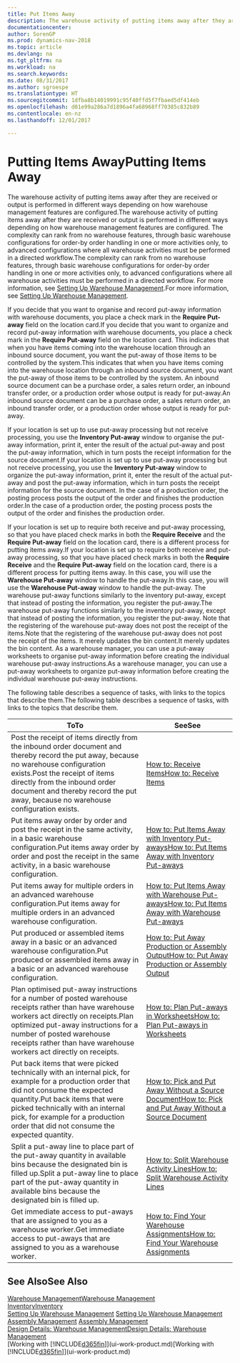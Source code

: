 ```yaml
---
title: Put Items Away
description: The warehouse activity of putting items away after they are received or output is performed in different ways depending on how warehouse management features are configured.
documentationcenter: 
author: SorenGP
ms.prod: dynamics-nav-2018
ms.topic: article
ms.devlang: na
ms.tgt_pltfrm: na
ms.workload: na
ms.search.keywords: 
ms.date: 08/31/2017
ms.author: sgroespe
ms.translationtype: HT
ms.sourcegitcommit: 1dfba8b14019991c95f40ffd5f7fbaed5df414eb
ms.openlocfilehash: d01e99a286a7d1896a4fa68968ff70385c832b89
ms.contentlocale: en-nz
ms.lasthandoff: 12/01/2017

---
```

# <a name="putting-items-away"></a><span data-ttu-id="a9303-103">Putting Items Away</span><span class="sxs-lookup"><span data-stu-id="a9303-103">Putting Items Away</span></span>
<span data-ttu-id="a9303-104">The warehouse activity of putting items away after they are received or output is performed in different ways depending on how warehouse management features are configured.</span><span class="sxs-lookup"><span data-stu-id="a9303-104">The warehouse activity of putting items away after they are received or output is performed in different ways depending on how warehouse management features are configured.</span></span> <span data-ttu-id="a9303-105">The complexity can rank from no warehouse features, through basic warehouse configurations for order-by order handling in one or more activities only, to advanced configurations where all warehouse activities must be performed in a directed workflow.</span><span class="sxs-lookup"><span data-stu-id="a9303-105">The complexity can rank from no warehouse features, through basic warehouse configurations for order-by order handling in one or more activities only, to advanced configurations where all warehouse activities must be performed in a directed workflow.</span></span> <span data-ttu-id="a9303-106">For more information, see [Setting Up Warehouse Management](warehouse-setup-warehouse.md).</span><span class="sxs-lookup"><span data-stu-id="a9303-106">For more information, see [Setting Up Warehouse Management](warehouse-setup-warehouse.md).</span></span>

<span data-ttu-id="a9303-107">If you decide that you want to organise and record put-away information with warehouse documents, you place a check mark in the **Require Put-away** field on the location card.</span><span class="sxs-lookup"><span data-stu-id="a9303-107">If you decide that you want to organize and record put-away information with warehouse documents, you place a check mark in the **Require Put-away** field on the location card.</span></span> <span data-ttu-id="a9303-108">This indicates that when you have items coming into the warehouse location through an inbound source document, you want the put-away of those items to be controlled by the system.</span><span class="sxs-lookup"><span data-stu-id="a9303-108">This indicates that when you have items coming into the warehouse location through an inbound source document, you want the put-away of those items to be controlled by the system.</span></span> <span data-ttu-id="a9303-109">An inbound source document can be a purchase order, a sales return order, an inbound transfer order, or a production order whose output is ready for put-away.</span><span class="sxs-lookup"><span data-stu-id="a9303-109">An inbound source document can be a purchase order, a sales return order, an inbound transfer order, or a production order whose output is ready for put-away.</span></span>  

<span data-ttu-id="a9303-110">If your location is set up to use put-away processing but not receive processing, you use the **Inventory Put-away** window to organise the put-away information, print it, enter the result of the actual put-away and post the put-away information, which in turn posts the receipt information for the source document.</span><span class="sxs-lookup"><span data-stu-id="a9303-110">If your location is set up to use put-away processing but not receive processing, you use the **Inventory Put-away** window to organize the put-away information, print it, enter the result of the actual put-away and post the put-away information, which in turn posts the receipt information for the source document.</span></span> <span data-ttu-id="a9303-111">In the case of a production order, the posting process posts the output of the order and finishes the production order.</span><span class="sxs-lookup"><span data-stu-id="a9303-111">In the case of a production order, the posting process posts the output of the order and finishes the production order.</span></span>

<span data-ttu-id="a9303-112">If your location is set up to require both receive and put-away processing, so that you have placed check marks in both the **Require Receive** and the **Require Put-away** field on the location card, there is a different process for putting items away.</span><span class="sxs-lookup"><span data-stu-id="a9303-112">If your location is set up to require both receive and put-away processing, so that you have placed check marks in both the **Require Receive** and the **Require Put-away** field on the location card, there is a different process for putting items away.</span></span> <span data-ttu-id="a9303-113">In this case, you will use the **Warehouse Put-away** window to handle the put-away.</span><span class="sxs-lookup"><span data-stu-id="a9303-113">In this case, you will use the **Warehouse Put-away** window to handle the put-away.</span></span> <span data-ttu-id="a9303-114">The warehouse put-away functions similarly to the inventory put-away, except that instead of posting the information, you register the put-away.</span><span class="sxs-lookup"><span data-stu-id="a9303-114">The warehouse put-away functions similarly to the inventory put-away, except that instead of posting the information, you register the put-away.</span></span> <span data-ttu-id="a9303-115">Note that the registering of the warehouse put-away does not post the receipt of the items.</span><span class="sxs-lookup"><span data-stu-id="a9303-115">Note that the registering of the warehouse put-away does not post the receipt of the items.</span></span> <span data-ttu-id="a9303-116">It merely updates the bin content.</span><span class="sxs-lookup"><span data-stu-id="a9303-116">It merely updates the bin content.</span></span> <span data-ttu-id="a9303-117">As a warehouse manager, you can use a put-away worksheets to organise put-away information before creating the individual warehouse put-away instructions.</span><span class="sxs-lookup"><span data-stu-id="a9303-117">As a warehouse manager, you can use a put-away worksheets to organize put-away information before creating the individual warehouse put-away instructions.</span></span>

<span data-ttu-id="a9303-118">The following table describes a sequence of tasks, with links to the topics that describe them.</span><span class="sxs-lookup"><span data-stu-id="a9303-118">The following table describes a sequence of tasks, with links to the topics that describe them.</span></span>   

|<span data-ttu-id="a9303-119">**To**</span><span class="sxs-lookup"><span data-stu-id="a9303-119">**To**</span></span>|<span data-ttu-id="a9303-120">**See**</span><span class="sxs-lookup"><span data-stu-id="a9303-120">**See**</span></span>|  
|------------|-------------|  
|<span data-ttu-id="a9303-121">Post the receipt of items directly from the inbound order document and thereby record the put away, because no warehouse configuration exists.</span><span class="sxs-lookup"><span data-stu-id="a9303-121">Post the receipt of items directly from the inbound order document and thereby record the put away, because no warehouse configuration exists.</span></span>|[<span data-ttu-id="a9303-122">How to: Receive Items</span><span class="sxs-lookup"><span data-stu-id="a9303-122">How to: Receive Items</span></span>](warehouse-how-receive-items.md)|  
|<span data-ttu-id="a9303-123">Put items away order by order and post the receipt in the same activity, in a basic warehouse configuration.</span><span class="sxs-lookup"><span data-stu-id="a9303-123">Put items away order by order and post the receipt in the same activity, in a basic warehouse configuration.</span></span>|[<span data-ttu-id="a9303-124">How to: Put Items Away with Inventory Put-aways</span><span class="sxs-lookup"><span data-stu-id="a9303-124">How to: Put Items Away with Inventory Put-aways</span></span>](warehouse-how-to-put-items-away-with-inventory-put-aways.md)|  
|<span data-ttu-id="a9303-125">Put items away for multiple orders in an advanced warehouse configuration.</span><span class="sxs-lookup"><span data-stu-id="a9303-125">Put items away for multiple orders in an advanced warehouse configuration.</span></span>|[<span data-ttu-id="a9303-126">How to: Put Items Away with Warehouse Put-aways</span><span class="sxs-lookup"><span data-stu-id="a9303-126">How to: Put Items Away with Warehouse Put-aways</span></span>](warehouse-how-to-put-items-away-with-warehouse-put-aways.md)|  
|<span data-ttu-id="a9303-127">Put produced or assembled items away in a basic or an advanced warehouse configuration.</span><span class="sxs-lookup"><span data-stu-id="a9303-127">Put produced or assembled items away in a basic or an advanced warehouse configuration.</span></span>|[<span data-ttu-id="a9303-128">How to: Put Away Production or Assembly Output</span><span class="sxs-lookup"><span data-stu-id="a9303-128">How to: Put Away Production or Assembly Output</span></span>](warehouse-how-to-put-away-production-output.md)|
|<span data-ttu-id="a9303-129">Plan optimised put-away instructions for a number of posted warehouse receipts rather than have warehouse workers act directly on receipts.</span><span class="sxs-lookup"><span data-stu-id="a9303-129">Plan optimized put-away instructions for a number of posted warehouse receipts rather than have warehouse workers act directly on receipts.</span></span>|[<span data-ttu-id="a9303-130">How to: Plan Put-aways in Worksheets</span><span class="sxs-lookup"><span data-stu-id="a9303-130">How to: Plan Put-aways in Worksheets</span></span>](warehouse-how-to-plan-put-aways-in-worksheets.md)|  
|<span data-ttu-id="a9303-131">Put back items that were picked technically with an internal pick, for example for a production order that did not consume the expected quantity.</span><span class="sxs-lookup"><span data-stu-id="a9303-131">Put back items that were picked technically with an internal pick, for example for a production order that did not consume the expected quantity.</span></span>|[<span data-ttu-id="a9303-132">How to: Pick and Put Away Without a Source Document</span><span class="sxs-lookup"><span data-stu-id="a9303-132">How to: Pick and Put Away Without a Source Document</span></span>](warehouse-how-to-create-put-aways-from-internal-put-aways.md)|
|<span data-ttu-id="a9303-133">Split a put-away line to place part of the put-away quantity in available bins because the designated bin is filled up.</span><span class="sxs-lookup"><span data-stu-id="a9303-133">Split a put-away line to place part of the put-away quantity in available bins because the designated bin is filled up.</span></span>|[<span data-ttu-id="a9303-134">How to: Split Warehouse Activity Lines</span><span class="sxs-lookup"><span data-stu-id="a9303-134">How to: Split Warehouse Activity Lines</span></span>](warehouse-how-to-split-warehouse-activity-lines.md)|
|<span data-ttu-id="a9303-135">Get immediate access to put-aways that are assigned to you as a warehouse worker.</span><span class="sxs-lookup"><span data-stu-id="a9303-135">Get immediate access to put-aways that are assigned to you as a warehouse worker.</span></span>|[<span data-ttu-id="a9303-136">How to: Find Your Warehouse Assignments</span><span class="sxs-lookup"><span data-stu-id="a9303-136">How to: Find Your Warehouse Assignments</span></span>](warehouse-how-to-find-your-warehouse-assignments.md)|    

## <a name="see-also"></a><span data-ttu-id="a9303-137">See Also</span><span class="sxs-lookup"><span data-stu-id="a9303-137">See Also</span></span>  
[<span data-ttu-id="a9303-138">Warehouse Management</span><span class="sxs-lookup"><span data-stu-id="a9303-138">Warehouse Management</span></span>](warehouse-manage-warehouse.md)  
[<span data-ttu-id="a9303-139">Inventory</span><span class="sxs-lookup"><span data-stu-id="a9303-139">Inventory</span></span>](inventory-manage-inventory.md)  
<span data-ttu-id="a9303-140">[Setting Up Warehouse Management](warehouse-setup-warehouse.md)   </span><span class="sxs-lookup"><span data-stu-id="a9303-140">[Setting Up Warehouse Management](warehouse-setup-warehouse.md)   </span></span>  
<span data-ttu-id="a9303-141">[Assembly Management](assembly-assemble-items.md)  </span><span class="sxs-lookup"><span data-stu-id="a9303-141">[Assembly Management](assembly-assemble-items.md)  </span></span>  
[<span data-ttu-id="a9303-142">Design Details: Warehouse Management</span><span class="sxs-lookup"><span data-stu-id="a9303-142">Design Details: Warehouse Management</span></span>](design-details-warehouse-management.md)  
<span data-ttu-id="a9303-143">[Working with [!INCLUDE[d365fin](includes/d365fin_md.md)]](ui-work-product.md)</span><span class="sxs-lookup"><span data-stu-id="a9303-143">[Working with [!INCLUDE[d365fin](includes/d365fin_md.md)]](ui-work-product.md)</span></span>  

